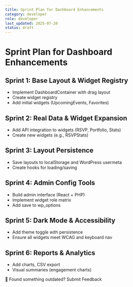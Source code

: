 ```yaml
---
title: Sprint Plan for Dashboard Enhancements
category: developer
role: developer
last_updated: 2025-07-20
status: draft
---
```

# Sprint Plan for Dashboard Enhancements

## Sprint 1: Base Layout & Widget Registry
- Implement DashboardContainer with drag layout
- Create widget registry
- Add initial widgets (UpcomingEvents, Favorites)

## Sprint 2: Real Data & Widget Expansion
- Add API integration to widgets (RSVP, Portfolio, Stats)
- Create new widgets (e.g., RSVPStats)

## Sprint 3: Layout Persistence
- Save layouts to localStorage and WordPress usermeta
- Create hooks for loading/saving

## Sprint 4: Admin Config Tools
- Build admin interface (React + PHP)
- Implement widget role matrix
- Add save to wp_options

## Sprint 5: Dark Mode & Accessibility
- Add theme toggle with persistence
- Ensure all widgets meet WCAG and keyboard nav

## Sprint 6: Reports & Analytics
- Add charts, CSV export
- Visual summaries (engagement charts)

💬 Found something outdated? Submit Feedback
